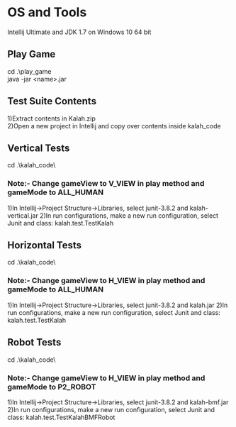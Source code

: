 # OS and Tools
Intellij Ultimate and JDK 1.7 on Windows 10 64 bit

## Play Game
cd .\play_game\
java -jar \<name\>.jar

## Test Suite Contents   
1)Extract contents in Kalah.zip  
2)Open a new project in Intellij and copy over contents inside kalah_code

## Vertical Tests
cd .\kalah_code\
### Note:- Change gameView to V_VIEW in play method and gameMode to ALL_HUMAN
1)In Intellij->Project Structure->Libraries, select junit-3.8.2 and kalah-vertical.jar
2)In run configurations, make a new run configuration, select Junit and class: kalah.test.TestKalah

## Horizontal Tests 
cd .\kalah_code\
### Note:- Change gameView to H_VIEW in play method and gameMode to ALL_HUMAN
1)In Intellij->Project Structure->Libraries, select junit-3.8.2 and kalah.jar
2)In run configurations, make a new run configuration, select Junit and class: kalah.test.TestKalah

## Robot Tests
cd .\kalah_code\
### Note:- Change gameView to H_VIEW in play method and gameMode to P2_ROBOT
1)In Intellij->Project Structure->Libraries, select junit-3.8.2 and kalah-bmf.jar
2)In run configurations, make a new run configuration, select Junit and class: kalah.test.TestKalahBMFRobot
